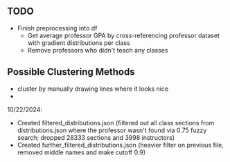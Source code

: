## TODO
- Finish preprocessing into df
  - Get average professor GPA by cross-referencing professor dataset with gradient distributions per class
  - Remove professors who didn't teach any classes

## Possible Clustering Methods
- cluster by manually drawing lines where it looks nice
- 

10/22/2024:
- Created filtered_distributions.json (filtered out all class sections from distributions.json where the professor wasn't found via 0.75 fuzzy search; dropped 28333 sections and 3998 instructors)
- Created further_filtered_distributions.json (heavier filter on previous file, removed middle names and make cutoff 0.9)